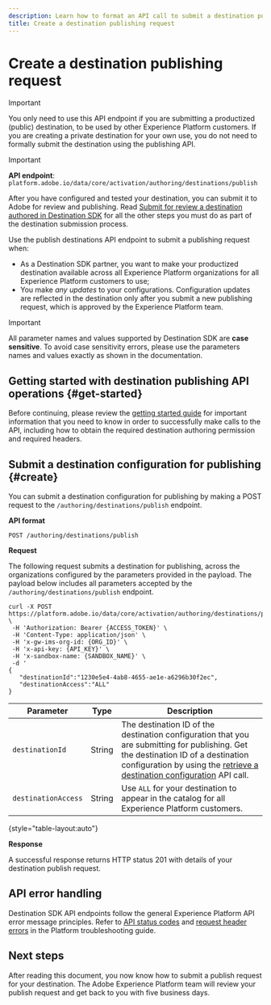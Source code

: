 ```yaml
---
description: Learn how to format an API call to submit a destination publishing request through Adobe Experience Platform Destination SDK.
title: Create a destination publishing request
---
```


# Create a destination publishing request

>[!IMPORTANT]
>
>You only need to use this API endpoint if you are submitting a productized (public) destination, to be used by other Experience Platform customers. If you are creating a private destination for your own use, you do not need to formally submit the destination using the publishing API.

>[!IMPORTANT]
>
>**API endpoint**: `platform.adobe.io/data/core/activation/authoring/destinations/publish` 

After you have configured and tested your destination, you can submit it to Adobe for review and publishing. Read [Submit for review a destination authored in Destination SDK](../guides/submit-destination.md) for all the other steps you must do as part of the destination submission process.

Use the publish destinations API endpoint to submit a publishing request when:

* As a Destination SDK partner, you want to make your productized destination available across all Experience Platform organizations for all Experience Platform customers to use;
* You make *any updates* to your configurations. Configuration updates are reflected in the destination only after you submit a new publishing request, which is approved by the Experience Platform team.

>[!IMPORTANT]
>
>All parameter names and values supported by Destination SDK are **case sensitive**. To avoid case sensitivity errors, please use the parameters names and values exactly as shown in the documentation.

## Getting started with destination publishing API operations {#get-started}

Before continuing, please review the [getting started guide](../getting-started.md) for important information that you need to know in order to successfully make calls to the API, including how to obtain the required destination authoring permission and required headers.

## Submit a destination configuration for publishing {#create}

You can submit a destination configuration for publishing by making a POST request to the `/authoring/destinations/publish` endpoint.

**API format**

```http
POST /authoring/destinations/publish
```

**Request**

The following request submits a destination for publishing, across the organizations configured by the parameters provided in the payload. The payload below includes all parameters accepted by the `/authoring/destinations/publish` endpoint.

```shell
curl -X POST https://platform.adobe.io/data/core/activation/authoring/destinations/publish \
 -H 'Authorization: Bearer {ACCESS_TOKEN}' \
 -H 'Content-Type: application/json' \
 -H 'x-gw-ims-org-id: {ORG_ID}' \
 -H 'x-api-key: {API_KEY}' \
 -H 'x-sandbox-name: {SANDBOX_NAME}' \
 -d '
{
   "destinationId":"1230e5e4-4ab8-4655-ae1e-a6296b30f2ec",
   "destinationAccess":"ALL"
}
```

|Parameter | Type | Description|
|---------|----------|------|
|`destinationId` | String | The destination ID of the destination configuration that you are submitting for publishing. Get the destination ID of a destination configuration by using the [retrieve a destination configuration](../authoring-api/destination-configuration/retrieve-destination-configuration.md) API call.  |
|`destinationAccess` | String | Use `ALL` for your destination to appear in the catalog for all Experience Platform customers.  |

{style="table-layout:auto"}

**Response**

A successful response returns HTTP status 201 with details of your destination publish request.

## API error handling

Destination SDK API endpoints follow the general Experience Platform API error message principles. Refer to [API status codes](../../../landing/troubleshooting.md#api-status-codes) and [request header errors](../../../landing/troubleshooting.md#request-header-errors) in the Platform troubleshooting guide.

## Next steps

After reading this document, you now know how to submit a publish request for your destination. The Adobe Experience Platform team will review your publish request and get back to you with five business days.